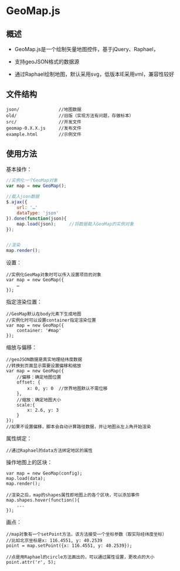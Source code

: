 # GeoMap.js

## 概述

* GeoMap.js是一个绘制矢量地图控件，基于jQuery、Raphael，

* 支持geoJSON格式的数据源

* 通过Raphael绘制地图，默认采用svg，低版本IE采用vml，兼容性较好



## 文件结构

	json/				//地图数据
	old/				//旧版（实现方法有问题，存做标本）
	src/				//开发文件
	geomap-0.X.X.js		//发布文件
	example.html		//示例文件

## 使用方法

基本操作：

```js
//实例化一个GeoMap对象
var map = new GeoMap();
	
//载入json数据
$.ajax({
	url: '…'
	dataType: 'json'
}).done(function(json){
	map.load(json);		//将数据载入GeoMap的实例对象
});


//渲染
map.render();
```


设置：

	//实例化GeoMap对象时可以传入设置项目的对象
	var map = new GeoMap({
		…
	});


指定渲染位置：

	//GeoMap默认在body元素下生成地图
	//实例化时可以设置container指定渲染位置
	var map = new GeoMap({
		container: '#map'
	});
	
缩放与偏移：

	//geoJSON数据是真实地理经纬度数据
	//转换到页面显示需要设置偏移和缩放
	var map = new GeoMap({
		//偏移：确定地图位置
	  	offset: {
        	x: 0, y: 0	//世界地图默认不需位移
        },
        //缩放：确定地图大小
        scale:{
            x: 2.6, y: 3
        }
	});
	//如果不设置偏移，脚本会自动计算路径数据，并让地图从左上角开始渲染
	
属性绑定：

	//通过Raphael的data方法绑定地区的属性
	
操作地图上的区块：
	
	var map = new GeoMap(config);
	map.load(data);
	map.render();
	
	//渲染之后，map的shapes属性即地图上的各个区块，可以添加事件
	map.shapes.hover(function(){
		...
	});
	
画点：

	//map对象有一个setPoint方法，该方法接受一个坐标参数（取实际经纬度坐标）
	//比如北京坐标是x: 116.4551, y: 40.2539
	point = map.setPoint({x: 116.4551, y: 40.2539});
	
	//点是用Raphael的circle方法画出的，可以通过属性设置，更改点的大小
	point.attr('r', 5);
	
	